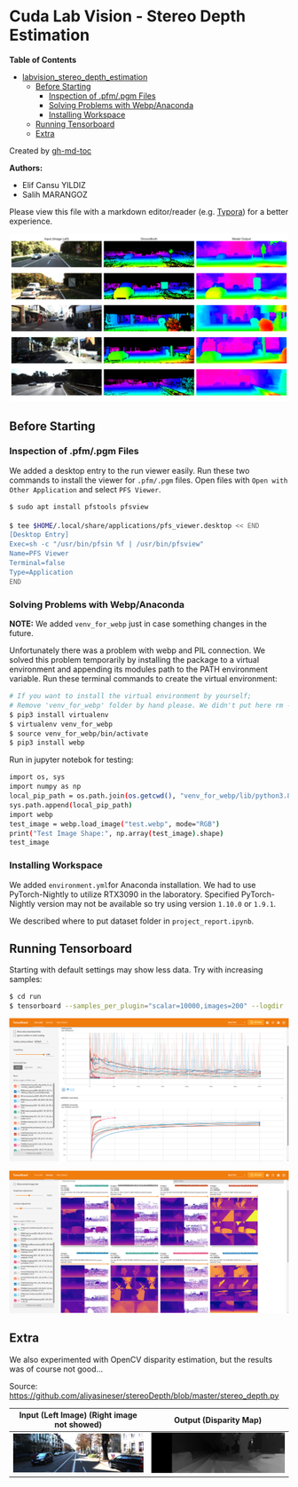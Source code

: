 # Cuda Lab Vision - Stereo Depth Estimation

**Table of Contents**

* [labvision_stereo_depth_estimation](#labvision_stereo_depth_estimation)
   * [Before Starting](#before-starting)
      * [Inspection of .pfm/.pgm Files](#inspection-of-pfmpgm-files)
      * [Solving Problems with Webp/Anaconda](#solving-problems-with-webpanaconda)
      * [Installing Workspace](#installing-workspace)
   * [Running Tensorboard](#running-tensorboard)
   * [Extra](#extra)

Created by [gh-md-toc](https://github.com/ekalinin/github-markdown-toc)

**Authors:** 

- Elif Cansu YILDIZ 
- Salih MARANGOZ 

Please view this file with a markdown editor/reader (e.g. [Typora](https://typora.io/)) for a better experience.

![fullpsmnet-outputs](plots/fullpsmnet-outputs.svg)



## Before Starting

### Inspection of .pfm/.pgm Files

We added a desktop entry to the run viewer easily. Run these two commands to install the viewer for `.pfm/.pgm` files. Open files with `Open with Other Application` and select `PFS Viewer`.

```bash
$ sudo apt install pfstools pfsview

$ tee $HOME/.local/share/applications/pfs_viewer.desktop << END
[Desktop Entry]
Exec=sh -c "/usr/bin/pfsin %f | /usr/bin/pfsview"
Name=PFS Viewer
Terminal=false
Type=Application
END
```



### Solving Problems with Webp/Anaconda

**NOTE:** We added `venv_for_webp` just in case something changes in the future.

Unfortunately there was a problem with webp and PIL connection. We solved this problem temporarily by installing the package to a virtual environment and appending its modules path to the PATH environment variable. Run these terminal commands to create the virtual environment: 

```bash
# If you want to install the virtual environment by yourself;
# Remove 'venv_for_webp' folder by hand please. We didn't put here rm -rf command because it can be dangerous...
$ pip3 install virtualenv
$ virtualenv venv_for_webp
$ source venv_for_webp/bin/activate
$ pip3 install webp
```

Run in jupyter notebok for testing:

```bash
import os, sys
import numpy as np
local_pip_path = os.path.join(os.getcwd(), "venv_for_webp/lib/python3.8/site-packages")
sys.path.append(local_pip_path)
import webp
test_image = webp.load_image("test.webp", mode="RGB")
print("Test Image Shape:", np.array(test_image).shape)
test_image
```



### Installing Workspace

We added `environment.yml`for Anaconda installation. We had to use PyTorch-Nightly to utilize RTX3090 in the laboratory. Specified PyTorch-Nightly version may not be available so try using version `1.10.0` or `1.9.1`.  

We described where to put dataset folder in `project_report.ipynb`.



## Running Tensorboard

Starting with default settings may show less data. Try with increasing samples:

```bash
$ cd run
$ tensorboard --samples_per_plugin="scalar=10000,images=200" --logdir .
```

![tensorboard_1](imgs/tensorboard_1.png)

![tensorboard_2](imgs/tensorboard_2.png)



## Extra

We also experimented with OpenCV disparity estimation, but the results was of course not good...

Source: https://github.com/aliyasineser/stereoDepth/blob/master/stereo_depth.py

| Input (Left Image) (Right image not showed) | Output (Disparity Map)                 |
| ------------------------------------------- | -------------------------------------- |
| ![l](opencv_disparity/l.png)                | ![output](opencv_disparity/output.png) |

